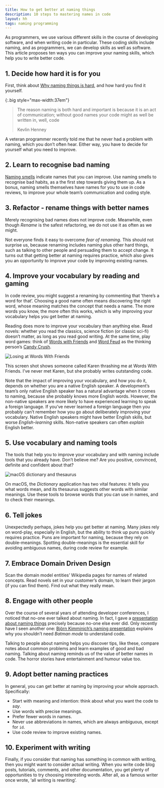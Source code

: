 ```yaml
---
title: How to get better at naming things
description: 10 steps to mastering names in code
layout: hh
tags: naming programming
---
```


As programmers, we use various different skills in the course of developing software, and when writing code in particular.
These coding skills include naming, and as programmers, we can develop skills as well as software.
This article proposes ten ways you can improve your naming skills, which help you to write better code.

## 1. Decide how hard it is for you

First, think about [Why naming things is hard](https://hilton.org.uk/blog/why-naming-things-is-hard), and how hard you find it yourself.

{:.big style="max-width:37em"}
> The reason naming is both hard and important is because it is an act of communication;
> without good names your code might as well be written in, well, code
>
> Kevlin Henney

A veteran programmer recently told me that he never had a problem with naming, which you don’t often hear.
Either way, you have to decide for yourself what you need to improve.

## 2. Learn to recognise bad naming

[Naming smells](https://hilton.org.uk/blog/naming-smells) indicate names that you can improve.
Use naming smells to recognise bad habits, as a the first step towards giving them up.
As a bonus, naming smells themselves have names for you to use in code reviews, to improve your whole team’s communication and coding style.

## 3. Refactor - rename things with better names

Merely recognising bad names does not improve code.
Meanwhile, even though _Rename_ is the safest refactoring, we do not use it as often as we might.

Not everyone finds it easy to overcome _fear of renaming_.
This should not surprise us, because renaming includes naming plus other hard things, such as talking to other people and persuading them to accept change.
It turns out that getting better at naming requires practice, which also gives you an opportunity to improve your code by improving existing names.

## 4. Improve your vocabulary by reading and gaming

In code review, you might suggest a renaming by commenting that ‘there’s a word for that’.
Choosing a good name often means discovering the right word, whose meaning matches the concept that needs a name.
The more words you know, the more often this works, which is why improving your vocabulary helps you get better at naming.

Reading does more to improve your vocabulary than anything else.
Read novels: whether you read the classics, science fiction (or classic sci-fi) doesn’t matter, as long as you read good writing.
At the same time, play word games: think of [Words with Friends](https://en.wikipedia.org/wiki/Words_with_Friends) and [Word Feud](http://wordfeud.com) as the thinking person’s [Candy Crush](https://en.wikipedia.org/wiki/Candy_Crush_Saga).

![Losing at Words With Friends](words-with-friends.png)

This screen shot shows someone called Karen thrashing me at Words With Friends.
I’ve never met Karen, but she probably writes outstanding code.

Note that the impact of improving your vocabulary, and how you do it, depends on whether you are a native English speaker.
A development’s team’s only native English speaker has a natural advantage when it comes to naming, because she probably knows more English words.
However, the non-native speakers are more likely to have experienced learning to speak a foreign language.
If you’ve never learned a foreign language then you probably can’t remember how you go about deliberately improving your vocabulary.
Native English speakers might have better English skills, but worse _English-learning_ skills.
Non-native speakers can often _explain_ English better.

## 5. Use vocabulary and naming tools

The tools that help you to improve your vocabulary and with naming include tools that you already have.
Don’t believe me? Are you positive, convinced, definite and confident about that?

![macOS dictionary and thesaurus](thesaurus.png)

On macOS, the _Dictionary_ application has two vital features: it tells you what words mean, and its thesaurus suggests other words with similar meanings.
Use these tools to browse words that you can use in names, and to check their meanings.

## 6. Tell jokes

Unexpectedly perhaps, jokes help you get better at naming.
Many jokes rely on word-play, especially in English, but the ability to think up puns quickly requires practice.
Puns are important for naming, because they rely on double-meanings.
Spotting double-meanings is the essential skill for avoiding ambiguous names, during code review for example.

## 7. Embrace Domain Driven Design

Scan the domain model entities’ Wikipedia pages for names of related concepts.
Read novels set in your customer’s domain, to learn their jargon (if you can find them).
Find out what they really mean.

## 8. Engage with other people

Over the course of several years of attending developer conferences, I noticed that no-one ever talked about naming.
In fact, I gave a [presentation about naming things](../presentations/naming) precisely because no-one else ever did.
Only recently have I seen another one: [Björn Kimminich’s naming presentation]() explains why you shouldn’t need _Batman mode_ to understand code.

Talking to people about naming helps you discover tips, like these, compare notes about common problems and learn examples of good and bad naming.
Talking about naming reminds us of the value of better names in code.
The horror stories have entertainment and humour value too.

## 9. Adopt better naming practices

In general, you can get better at naming by improving your whole approach.
Specifically:

* Start with meaning and intention: think about what you want the code to _say_.
* Use words with precise meanings.
* Prefer fewer words in names.
* Never use abbreviations in names, which are always ambiguous, except for `id`.
* Use code review to improve existing names.

## 10. Experiment with writing

Finally, if you consider that naming has something in common with writing, then you might want to consider actual writing.
When you write code blog posts, tutorials, comments, and other documentation, you get plenty of opportunities to try choosing interesting words.
After all, as a famous writer once wrote, ‘all writing is rewriting’.
